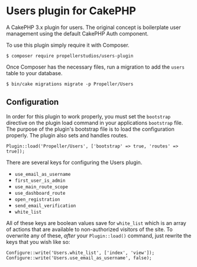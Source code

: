 # Users plugin for CakePHP

A CakePHP 3.x plugin for users. The original concept is boilerplate user
management using the default CakePHP Auth component.

To use this plugin simply require it with Composer.

    $ composer require propellerstudios/users-plugin

Once Composer has the necessary files, run a migration to add the `users` table
to your database.

    $ bin/cake migrations migrate -p Propeller/Users

## Configuration

In order for this plugin to work properly, you must set the `bootstrap`
directive on the plugin load command in your applications `bootstrap` file.
The purpose of the plugin's bootstrap file is to load the configuration
properly. The plugin also sets and handles routes.

    Plugin::load('Propeller/Users', ['bootstrap' => true, 'routes' => true]);

There are several keys for configuring the Users plugin.

* `use_email_as_username`
* `first_user_is_admin`
* `use_main_route_scope`
* `use_dashboard_route`
* `open_registration`
* `send_email_verification`
* `white_list`

All of these keys are boolean values save for `white_list` which is an array of
actions that are available to non-authorized visitors of the site. To overwrite
any of these, *after* your `Plugin::load()` command, just rewrite the keys that
you wish like so:

    Configure::write('Users.white_list', ['index', 'view']);
    Configure::write('Users.use_email_as_username', false);